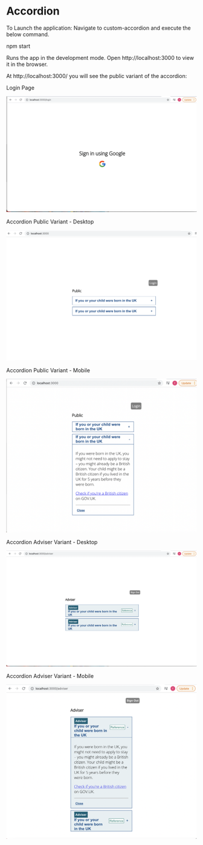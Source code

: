 # Accordion

To Launch the application: Navigate to custom-accordion and execute the below command.

npm start

Runs the app in the development mode.
Open http://localhost:3000 to view it in the browser.

At http://localhost:3000/ you will see the public variant of the accordion:

Login Page

![Login Page](/acc-images/login-page.png?raw=true "Login Page")

Accordion Public Variant - Desktop

![Accordion Public Desktop view](/acc-images/accordion-public-desktop.png?raw=true "Accordion Public Desktop view")

Accordion Public Variant - Mobile

![Accordion Public Mobile view](/acc-images/accordion-public-mobile.png?raw=true "Accordion Public Mobile view")

Accordion Adviser Variant - Desktop

![Accordion Adviser Desktop view](/acc-images/accordion-adviser-desktop.png?raw=true "Accordion Adviser Desktop view")

Accordion Adviser Variant - Mobile

![Accordion Adviser Mobile view](/acc-images/accordion-adviser-mobile-expanded.png?raw=true "Accordion Adviser Mobile view")
